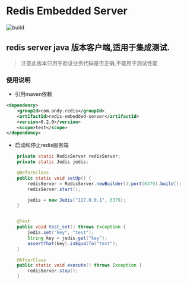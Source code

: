 Redis Embedded Server
=====================

![build](https://travis-ci.org/xieyanze/redis-embedded-server.svg?branch=master)

## redis server java 版本客户端,适用于集成测试.

>注意此版本只用于验证业务代码是否正确,不能用于测试性能

### 使用说明
- 引用maven依赖

```xml
<dependency>
	<groupId>com.andy.redis</groupId>
    <artifactId>redis-embedded-server</artifactId>
    <version>0.2.0</version>
    <scope>test</scope>
</dependency>
```
- 启动和停止redis服务端

```java
    private static RedisServer redisServer;
    private static Jedis jedis;

    @BeforeClass
    public static void setUp() {
        redisServer = RedisServer.newBuilder().port(6379).build();
        redisServer.start();

        jedis = new Jedis("127.0.0.1", 6379);
    }


    @Test
    public void test_set() throws Exception {
        jedis.set("key", "test");
        String key = jedis.get("key");
        assertThat(key).isEqualTo("test");
    }

    @AfterClass
    public static void execute() throws Exception {
        redisServer.stop();
    }
```

